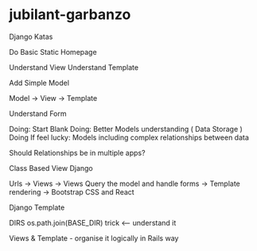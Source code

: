 # jubilant-garbanzo
Django Katas

Do Basic Static Homepage 

Understand View
Understand Template

Add Simple Model

Model -> View -> Template 

Understand Form 

Doing: Start Blank 
Doing: Better Models understanding ( Data Storage ) 
Doing If feel lucky: Models including complex relationships between data

Should Relationships be in multiple apps?


Class Based View Django

Urls -> Views -> Views Query the model and handle forms -> Template rendering -> Bootstrap CSS and React 

Django Template

DIRS os.path.join(BASE_DIR) trick <-- understand it 

Views & Template - organise it logically in Rails way